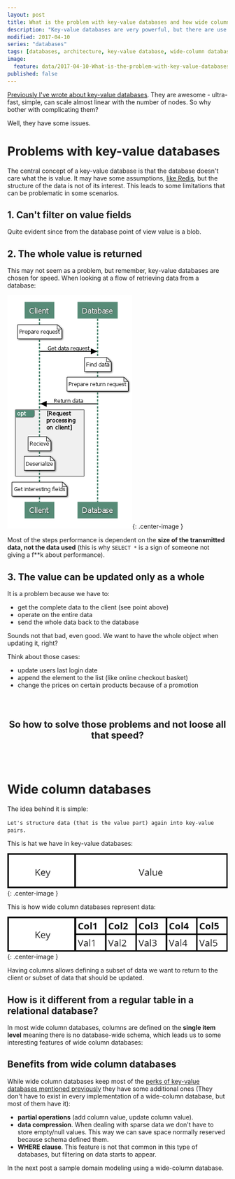 ```yaml
---
layout: post
title: What is the problem with key-value databases and how wide column stores solve it.
description: "Key-value databases are very powerful, but there are use cases where its value as a blob gets in the way."
modified: 2017-04-10
series: "databases"
tags: [databases, architecture, key-value database, wide-column database]
image:
  feature: data/2017-04-10-What-is-the-problem-with-key-value-databases-and-how-wide-column-stores-solve-it/logo.jpg
published: false
---
```

 

[Previously I've wrote about key-value databases](/Want-unlimited-scale-and-performanceThis-is-where-to-start/). They are awesome - ultra-fast, simple, can scale almost linear with the number of nodes. So why bother with complicating them?
 
Well, they have some issues.
 
<!--MORE-->

# Problems with key-value databases
 
The central concept of a key-value database is that the database doesn't care what the is value. It may have some assumptions, [like Redis](/Want-unlimited-scale-and-performanceThis-is-where-to-start#Redis), but the structure of the data is not of its interest. This leads to some limitations that can be problematic in some scenarios.

## 1. Can't filter on value fields

Quite evident since from the database point of view value is a blob.

## 2. The whole value is returned

This may not seem as a problem, but remember, key-value databases are chosen for speed. When looking at a flow of retrieving data from a database:

![](/data/2017-04-10-What-is-the-problem-with-key-value-databases-and-how-wide-column-stores-solve-it/database-request-flow.png){: .center-image }

Most of the steps performance is dependent on the **size of the transmitted data, not the data used** (this is why `SELECT *` is a sign of someone not giving a f**k about performance).  

## 3. The value can be updated only as a whole

It is a problem because we have to:

- get the complete data to the client (see point above)
- operate on the entire data
- send the whole data back to the database

Sounds not that bad, even good. We want to have the whole object when updating it, right? 

Think about those cases:

- update users last login date
- append the element to the list (like online checkout basket)
- change the prices on certain products because of a promotion

<br/>
<br/>
<p class="center-text" ><b> So how to solve those problems and not loose all that speed? </b></p>
<br/>
<br/>

# Wide column databases

The idea behind it is simple:

`Let's structure data (that is the value part) again into key-value pairs.`

This is hat we have in key-value databases:

![](/data/2017-04-10-What-is-the-problem-with-key-value-databases-and-how-wide-column-stores-solve-it/key-value.png){: .center-image }

This is how wide column databases represent data:

![](/data/2017-04-10-What-is-the-problem-with-key-value-databases-and-how-wide-column-stores-solve-it/wide-column.png){: .center-image }

Having columns allows defining a subset of data we want to return to the client or subset of data that should be updated.

## How is it different from a regular table in a relational database?

In most wide column databases, columns are defined on the **single item level** meaning there is no database-wide schema, which leads us to some interesting features of wide column databases:

## Benefits from wide column databases 

While wide column databases keep most of the [perks of key-value databases mentioned previously](/Want-unlimited-scale-and-performanceThis-is-where-to-start/) they have some additional ones (They don't have to exist in every implementation of a wide-column database, but most of them have it):

- **partial operations** (add column value, update column value).
- **data compression**. When dealing with sparse data we don't have to store empty/null values. This way we can save space normally reserved because schema defined them.
- **WHERE clause**. This feature is not that common in this type of databases, but filtering on data starts to appear. 

In the next post a sample domain modeling using a wide-column database. 

<style>
.center-image
{
    margin: 0 auto;
    display: block;
}
.center-text{
    text-align: center;
    font-size: 1.5em;
}
</style>
  
